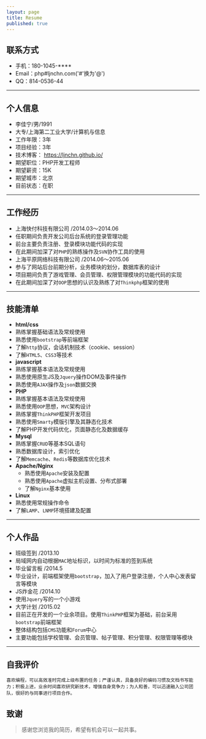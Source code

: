 ```yaml
---
layout: page
title: Resume
published: true
---
```


## 联系方式
- 手机：180-1045-****
- Email：php#ljnchn.com('#'换为'@')
- QQ：814-0536-44

---

## 个人信息
- 李佳宁/男/1991
- 大专/上海第二工业大学/计算机与信息
- 工作年限：3年
- 项目经验：3年
- 技术博客： <https://ljnchn.github.io/>
- 期望职位：PHP开发工程师
- 期望薪资：15K
- 期望城市：北京
- 目前状态：在职

---
## 工作经历
- 上海快付科技有限公司 /2014.03～2014.06
 - 任职期间负责开发公司后台系统的登录管理功能
 - 前台主要负责注册、登录模块功能代码的实现
 - 在此期间加深了对`PHP`的熟练操作及`SVN`协作工具的使用
- 上海平原网络科技有限公司 /2014.06～2015.06
 - 参与了网站后台前期分析，业务模块的划分，数据库表的设计
 - 项目期间负责了游戏管理、会员管理、权限管理模块的功能代码的实现
 - 在此期间加深了对`OOP`思想的认识及熟练了对`Thinkphp`框架的使用

---
## 技能清单
- **html/css**
 - 熟练掌握基础语法及常规使用
 - 熟悉使用`bootstrap`等前端框架
 - 了解`http`协议，会话机制技术（cookie、session）
 - 了解`HTML5`、`CSS3`等技术
- **javascript**
 - 熟练掌握基本语法及常规使用
 - 熟悉使用原生JS及`Jquery`操作DOM及事件操作
 - 熟悉使用`AJAX`操作及`json`数据交换
- **PHP**
 - 熟练掌握基本语法及常规使用
 - 熟悉使用`OOP`思想，`MVC`架构设计
 - 熟练掌握`ThinkPHP`框架开发项目
 - 熟悉使用`Smarty`模版引擎及其静态化技术
 - 了解PHP开发代码优化，页面静态化及数据缓存
- **Mysql**
 - 熟练掌握`CRUD`等基本SQL语句
 - 熟悉数据库设计，索引优化
 - 了解`Memcache`、`Redis`等数据库优化技术
- **Apache/Nginx**
  - 熟悉使用`Apache`安装及配置
  - 熟悉使用`Apache`虚拟主机设置、分布式部署
  - 了解`Nginx`基本使用
- **Linux**
 - 熟悉使用常规操作命令
 - 了解`LAMP`、`LNMP`环境搭建及配置

---
## 个人作品
- 班级签到 /2013.10
 - 局域网内自动根据`MAC`地址标识，以时间为标准的签到系统
- 毕业留言板 /2014.5
 - 毕业设计，前端框架使用`bootstrap`，加入了用户登录注册，个人中心发表留言等模块
- JS炸金花 /2014.10
 - 使用`Jquery`写的一个小游戏
- 大学计划 /2015.02
 - 目前正在开发的一个业余项目。使用`ThinkPHP`框架为基础，前台采用`bootstrap`前端框架
 - 整体结构包括`CMS`功能和`Forum`中心
 - 主要功能包括学校管理、会员管理、帖子管理、积分管理、权限管理等模块

---

## 自我评价
    喜欢编程，可以高效准时完成上级布置的任务；严谨认真，具备良好的编码习惯及文档书写能力；积极上进，业余时间喜欢研究新技术，增强自身竞争力；为人和善，可以迅速融入公司团队，很好的与同事进行项目合作。
   
## 致谢
>感谢您浏览我的简历，希望有机会可以一起共事。

